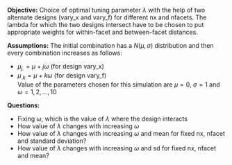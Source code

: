 **Objective:** Choice of optimal tuning parameter $\lambda$ with the help of two alternate designs (vary_x and vary_f)  for different nx and nfacets. The lambda for which the two designs intersect have to be chosen to put appropriate weights for within-facet and between-facet distances.

**Assumptions:** The initial combination has a $N(\mu,\sigma)$ distribution and then every combination increases as follows:  
- $\mu_{j.} = \mu + j\omega$ (for design vary_x)  
- $\mu_{.k} = \mu + k\omega$ (for design vary_f)  
Value of the parameters chosen for this simulation are $\mu = 0$, $\sigma = 1$ and $\omega = {1, 2, \dots, 10}$

**Questions:** 
- Fixing $\omega$, which is the value of $\lambda$ where the design interacts
- How value of $\lambda$ changes with increasing $\omega$
- How value of $\lambda$ changes with increasing $\omega$ and mean for fixed nx, nfacet and standard deviation?
- How value of $\lambda$ changes with increasing $\omega$ and sd for fixed nx, nfacet and mean?